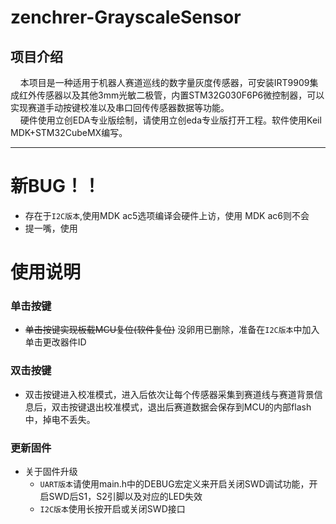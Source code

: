# zenchrer-GrayscaleSensor #
## 项目介绍 ##
&nbsp;&nbsp;&nbsp;&nbsp;本项目是一种适用于机器人赛道巡线的数字量灰度传感器，可安装IRT9909集成红外传感器以及其他3mm光敏二极管，内置STM32G030F6P6微控制器，可以实现赛道手动按键校准以及串口回传传感器数据等功能。<br>&nbsp;&nbsp;&nbsp;&nbsp;硬件使用立创EDA专业版绘制，请使用立创eda专业版打开工程。软件使用Keil MDK+STM32CubeMX编写。
***
# 新BUG！！ #
+ 存在于`I2C版本`,使用MDK ac5选项编译会硬件上访，使用 MDK ac6则不会
+ 提一嘴，使用
# 使用说明 #
### 单击按键 ###
+ ~~单击按键实现板载MCU复位(软件复位)~~
没卵用已删除，准备在`I2C版本`中加入单击更改器件ID
### 双击按键 ###
+ 双击按键进入校准模式，进入后依次让每个传感器采集到赛道线与赛道背景信息后，双击按键退出校准模式，退出后赛道数据会保存到MCU的内部flash中，掉电不丢失。
### 更新固件 ###
+ 关于固件升级
	+ `UART版本`请使用main.h中的DEBUG宏定义来开启关闭SWD调试功能，开启SWD后S1，S2引脚以及对应的LED失效
	+ `I2C版本`使用长按开启或关闭SWD接口